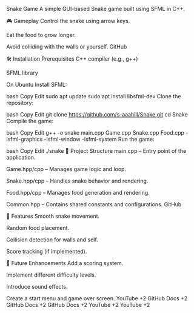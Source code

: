 Snake Game
A simple GUI-based Snake game built using SFML in C++.

🎮 Gameplay
Control the snake using arrow keys.

Eat the food to grow longer.

Avoid colliding with the walls or yourself.
GitHub

🛠️ Installation
Prerequisites
C++ compiler (e.g., g++)

SFML library

On Ubuntu
Install SFML:

bash
Copy
Edit
sudo apt update
sudo apt install libsfml-dev
Clone the repository:

bash
Copy
Edit
git clone https://github.com/s-aaahill/Snake.git
cd Snake
Compile the game:

bash
Copy
Edit
g++ -o snake main.cpp Game.cpp Snake.cpp Food.cpp -lsfml-graphics -lsfml-window -lsfml-system
Run the game:

bash
Copy
Edit
./snake
📁 Project Structure
main.cpp – Entry point of the application.

Game.hpp/cpp – Manages game logic and loop.

Snake.hpp/cpp – Handles snake behavior and rendering.

Food.hpp/cpp – Manages food generation and rendering.

Common.hpp – Contains shared constants and configurations.
GitHub

🚀 Features
Smooth snake movement.

Random food placement.

Collision detection for walls and self.

Score tracking (if implemented).

🧩 Future Enhancements
Add a scoring system.

Implement different difficulty levels.

Introduce sound effects.

Create a start menu and game over screen.
YouTube
+2
GitHub Docs
+2
GitHub Docs
+2
GitHub Docs
+2
YouTube
+2
YouTube
+2
